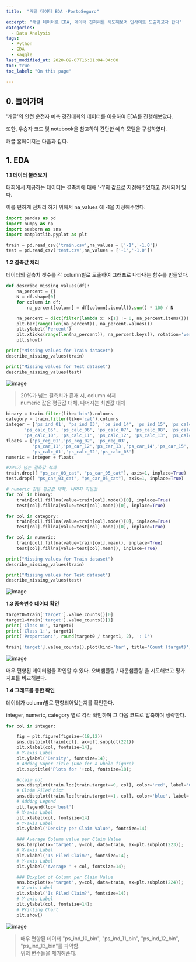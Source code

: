 ```yaml
---
title:  "캐글 데이터 EDA -PortoSeguro"

excerpt: "캐글 데이터로 EDA, 데이터 전처리를 시도해보며 인사이트 도출하고자 한다"
categories:
  - Data Analysis
tags:
  - Python
  - EDA
  - kaggle
last_modified_at: 2020-09-07T16:01:04-04:00
toc: true
toc_label: "On this page"

---
```

## 0\. 들어가며

'캐글'의 안전 운전자 예측 경진대회의 데이터를 이용하여 EDA를 진행해보았다.

또한, 우승자 코드 및 notebook을 참고하여 간단한 예측 모델을 구성하였다.

캐글 홈페이지는 다음과 같다.

## 1\. EDA

**1.1 데이터 불러오기**

대회에서 제공하는 데이터는 결측치에 대해 '-1'의 값으로 지정해주었다고 명시되어 있다. 

이를 편하게 전처리 하기 위해서 na\_values 에 -1을 지정해주었다.

```python
import pandas as pd
import numpy as np
import seaborn as sns
import matplotlib.pyplot as plt

train = pd.read_csv('train.csv',na_values = ['-1','-1.0'])
test = pd.read_csv('test.csv',na_values = ['-1','-1.0'])


```

**1.2 결측값 처리**

데이터의 결측치 갯수를 각 column별로 도출하여 그래프로 나타내는 함수를 만들었다.

```python
def describe_missing_values(df):
    na_percent = {}
    N = df.shape[0]
    for column in df:
        na_percent[column] = df[column].isnull().sum() * 100 / N

    na_percent = dict(filter(lambda x: x[1] != 0, na_percent.items()))
    plt.bar(range(len(na_percent)), na_percent.values())
    plt.ylabel('Percent')
    plt.xticks(range(len(na_percent)), na_percent.keys(), rotation='vertical')
    plt.show()

print("Missing values for Train dataset")
describe_missing_values(train)

print("Missing values for Test dataset")
describe_missing_values(test)
```

![image](https://blog.kakaocdn.net/dn/bG3vuc/btqH7byfNVK/N4PufDwWdbekKYLyA1YX81/img.png)

> 20%가 넘는 결측치가 존재 시, column 삭제  
> numeric 값은 평균값 대체, 나머지는 최빈값 대체

```python
binary = train.filter(like='bin').columns
category = train.filter(like='cat').columns
integer = ['ps_ind_01', 'ps_ind_03', 'ps_ind_14', 'ps_ind_15', 'ps_calc_04',
       'ps_calc_05', 'ps_calc_06', 'ps_calc_07', 'ps_calc_08', 'ps_calc_09',
       'ps_calc_10', 'ps_calc_11', 'ps_calc_12', 'ps_calc_13', 'ps_calc_14']
floats = ['ps_reg_01','ps_reg_02', 'ps_reg_03',
          'ps_car_11','ps_car_12','ps_car_13','ps_car_14','ps_car_15',
          'ps_calc_01','ps_calc_02','ps_calc_03']
numeric = integer + floats

#20%가 넘는 결측값 삭제
train.drop([ "ps_car_03_cat", "ps_car_05_cat"], axis=1, inplace=True)
test.drop([ "ps_car_03_cat", "ps_car_05_cat"], axis=1, inplace=True)

# numeric 값은 평균값 대체, 나머지 최빈값
for col in binary:
    train[col].fillna(value=train[col].mode()[0], inplace=True)
    test[col].fillna(value=test[col].mode()[0], inplace=True)

for col in category:
    train[col].fillna(value=train[col].mode()[0], inplace=True)
    test[col].fillna(value=test[col].mode()[0], inplace=True)

for col in numeric:
    train[col].fillna(value=train[col].mean(), inplace=True)
    test[col].fillna(value=test[col].mean(), inplace=True)

print("Missing values for Train dataset")
describe_missing_values(train)

print("Missing values for Test dataset")
describe_missing_values(test)
```

![image](https://blog.kakaocdn.net/dn/Vf67l/btqH2ygVj84/9YobhhiAG8nRXyLkjGxCV0/img.png)

**1.3 종속변수 데이터 확인**

```Python
target0=train['target'].value_counts()[0]
target1=train['target'].value_counts()[1]
print('Class 0:', target0)
print('Class 1:', target1)
print('Proportion:', round(target0 / target1, 2), ': 1')

train['target'].value_counts().plot(kind='bar', title='Count (target)');
```
![image](https://user-images.githubusercontent.com/28617444/92388897-fcda5200-f152-11ea-8056-269e1cbd6693.PNG)

매우 편향된 데이터임을 확인할 수 있다. 오버샘플링 / 다운샘플링 을 시도해보고 평가 지표를 비교해본다.

**1.4 그래프를 통한 확인**

데이터가 column별로 편향되어있는지를 확인한다.

integer, numeric, category 별로 각각 확인하며 그 다음 코드로 압축하며 생략한다.

```python
for col in integer:

    fig = plt.figure(figsize=(18,12))
    sns.distplot(train[col], ax=plt.subplot(221))
    plt.xlabel(col, fontsize=14);
    # Y-axis Label
    plt.ylabel('Density', fontsize=14);
    # Adding Super Title (One for a whole figure)
    plt.suptitle('Plots for '+col, fontsize=18);

    #claim not
    sns.distplot(train.loc[train.target==0, col], color='red', label='Claim not filed', ax=plt.subplot(222))
    # Claim Filed hist
    sns.distplot(train.loc[train.target==1, col], color='blue', label='Claim filed', ax=plt.subplot(222))
    # Adding Legend
    plt.legend(loc='best')
    # X-axis Label
    plt.xlabel(col, fontsize=14)
    # Y-axis Label
    plt.ylabel('Density per Claim Value', fontsize=14)

    ### Average Column value per Claim Value
    sns.barplot(x="target", y=col, data=train, ax=plt.subplot(223));
    # X-axis Label
    plt.xlabel('Is Filed Claim?', fontsize=14);
    # Y-axis Label
    plt.ylabel('Average ' + col, fontsize=14);

    ### Boxplot of Column per Claim Value
    sns.boxplot(x="target", y=col, data=train, ax=plt.subplot(224));
    # X-axis Label
    plt.xlabel('Is Filed Claim?', fontsize=14);
    # Y-axis Label
    plt.ylabel(col, fontsize=14);
    # Printing Chart
    plt.show()

```
![image](https://user-images.githubusercontent.com/28617444/92389061-4d51af80-f153-11ea-9711-5251e9f57a08.PNG)

> 매우 편향된 데이터 "ps\_ind\_10\_bin", "ps\_ind\_11\_bin", "ps\_ind\_12\_bin", "ps\_ind\_13\_bin"를 파악함.  
> 위의 변수들을 제거해준다.
